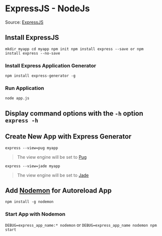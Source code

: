 # ExpressJS - NodeJs
Source: [ExpressJS](http://expressjs.com/en/starter/installing.html)

## Install ExpressJS
```
mkdir myapp cd myapp npm init npm install express --save or npm install express --no-save
```

### Install Express Application Generator
`npm install express-generator -g`

### Run Application
`node app.js`

## Display command options with the `-h` option `express -h`

## Create New App with Express Generator
`express --view=pug myapp`

> The view engine will be set to [Pug](https://pugjs.org/)

`express --view=jade myapp`

> The view engine will be set to [Jade](http://jade-lang.com/)

## Add [Nodemon](https://github.com/remy/nodemon) for Autoreload App
`npm install -g nodemon`

### Start App with Nodemon
`DEBUG=express_app_name:* nodemon` or `DEBUG=express_app_name nodemon npm start`

